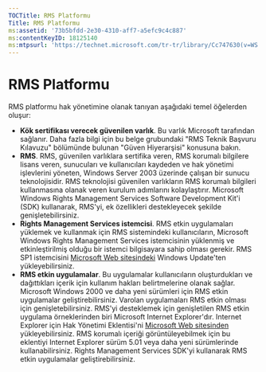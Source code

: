```yaml
---
TOCTitle: RMS Platformu
Title: RMS Platformu
ms:assetid: '73b5bfdd-2e30-4310-aff7-a5efc9c4c887'
ms:contentKeyID: 18125140
ms:mtpsurl: 'https://technet.microsoft.com/tr-tr/library/Cc747630(v=WS.10)'
---
```


RMS Platformu
=============

RMS platformu hak yönetimine olanak tanıyan aşağıdaki temel öğelerden oluşur:

-   **Kök sertifikası verecek güvenilen varlık**. Bu varlık Microsoft tarafından sağlanır. Daha fazla bilgi için bu belge grubundaki "RMS Teknik Başvuru Kılavuzu" bölümünde bulunan "Güven Hiyerarşisi" konusuna bakın.
-   **RMS**. RMS, güvenilen varlıklara sertifika veren, RMS korumalı bilgilere lisans veren, sunucuları ve kullanıcıları kaydeden ve hak yönetimi işlevlerini yöneten, Windows Server 2003 üzerinde çalışan bir sunucu teknolojisidir. RMS teknolojisi güvenilen varlıkların RMS korumalı bilgileri kullanmasına olanak veren kurulum adımlarını kolaylaştırır. Microsoft Windows Rights Management Services Software Development Kit'i (SDK) kullanarak, RMS'yi, ek özellikleri destekleyecek şekilde genişletebilirsiniz.
-   **Rights Management Services istemcisi**. RMS etkin uygulamaları yüklemek ve kullanmak için RMS sistemindeki kullanıcıların, Microsoft Windows Rights Management Services istemcisinin yüklenmiş ve etkinleştirilmiş olduğu bir istemci bilgisayara sahip olması gerekir. RMS SP1 istemcisini [Microsoft Web sitesindeki](http://go.microsoft.com/fwlink/?linkid=18134) Windows Update'ten yükleyebilirsiniz.
-   **RMS etkin uygulamalar**. Bu uygulamalar kullanıcıların oluşturdukları ve dağıttıkları içerik için kullanım hakları belirtmelerine olanak sağlar. Microsoft Windows 2000 ve daha yeni sürümleri için RMS etkin uygulamalar geliştirebilirsiniz. Varolan uygulamaları RMS etkin olması için genişletebilirsiniz. RMS'yi desteklemek için genişletilen RMS etkin uygulama örneklerinden biri Microsoft Internet Explorer'dır. Internet Explorer için Hak Yönetimi Eklentisi'ni [Microsoft Web sitesinden](http://go.microsoft.com/fwlink/?linkid=14450) yükleyebilirsiniz. RMS korumalı içeriği görüntüleyebilmek için bu eklentiyi Internet Explorer sürüm 5.01 veya daha yeni sürümlerinde kullanabilirsiniz. Rights Management Services SDK'yi kullanarak RMS etkin uygulamalar geliştirebilirsiniz.
